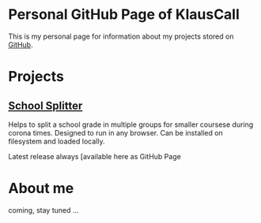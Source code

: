 # Personal GitHub Page of KlausCall

This is my personal page for information about my projects stored on [GitHub](https://github.com/KlausCall).

# Projects

## [School Splitter](https://github.com/KlausCall/SchoolSplitter)

Helps to split a school grade in multiple groups for smaller coursese during corona times. 
Designed to run in any browser. Can be installed on filesystem and loaded locally.

Latest release always [available here as GitHub Page[](https://klauscall.github.io/SchoolSplitter/)


# About me

coming, stay tuned ...
